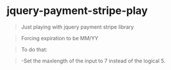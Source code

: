 # jquery-payment-stripe-play

> Just playing with jquery payment stripe library

> Forcing expiration to be MM/YY

> To do that: 

> -Set the maxlength of the input to 7 instead of the logical 5. 
